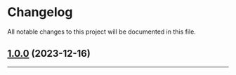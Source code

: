 <!--- BEGIN HEADER -->
# Changelog

All notable changes to this project will be documented in this file.
<!--- END HEADER -->

## [1.0.0](https://github.com/kristos80/env/compare/0.0.0...v1.0.0) (2023-12-16)


---

